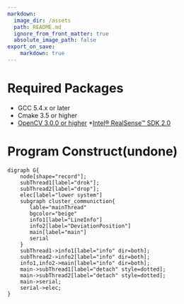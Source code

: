 ```yaml
---
markdown:
  image_dir: /assets
  path: README.md
  ignore_from_front_matter: true
  absolute_image_path: false
export_on_save:
    markdown: true
---
```

# Required Packages
* GCC 5.4.x or later
* Cmake 3.5 or higher
* [OpenCV 3.0.0 or higher](https://docs.opencv.org/3.4.1/d7/d9f/tutorial_linux_install.html)
*[Intel® RealSense™ SDK 2.0](https://github.com/IntelRealSense/librealsense/blob/master/doc/distribution_linux.md)

# Program Construct(undone)
```viz{filename="ad.png"}
digraph G{
    node[shape="record"];
    subThread1[label="drok"];
    subThread2[label="drop"];
    elec[label="lower system"]
    subgraph cluster_communiction{
       lable="mainThread"
       bgcolor="beige"
       info1[label="LineInfo"]
       info2[label="DeviationPosition"]
       main[label="main"]
       serial
    }
    subThread1->info1[label="info" dir=both];
    subThread2->info2[label="info" dir=both];
    info1,info2->main[label="info" dir=both];
    main->subThread1[label="detach" style=dotted];
    main->subThread2[label="detach" style=dotted];
    main->serial;
    serial->elec;
}
```